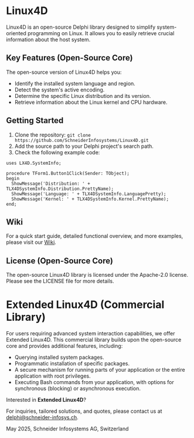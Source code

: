 # Linux4D 

Linux4D is an open-source Delphi library designed to simplify system-oriented programming on Linux. It allows you to easily retrieve crucial information about the host system.

## Key Features (Open-Source Core)

The open-source version of Linux4D helps you:
- Identify the installed system language and region.
- Detect the system's active encoding.
- Determine the specific Linux distribution and its version.
- Retrieve information about the Linux kernel and CPU hardware.

## Getting Started

1. Clone the repository: `git clone https://github.com/SchneiderInfosystems/Linux4D.git`
2. Add the source path to your Delphi project's search path.
3. Check the following example code:

```delphi
uses LX4D.SystemInfo; 

procedure TForm1.Button1Click(Sender: TObject);
begin
  ShowMessage('Distribution: ' + TLX4DSystemInfo.Distribution.PrettyName);
  ShowMessage('Language: ' + TLX4DSystemInfo.LanguagePretty);
  ShowMessage('Kernel: ' + TLX4DSystemInfo.Kernel.PrettyName);
end;
```

## Wiki
For a quick start guide, detailed functional overview, and more examples, please visit our 
[Wiki](https://github.com/SchneiderInfosystems/Linux4D/wiki/Gettings-Started-with-Linux4D).

## License (Open-Source Core)
The open-source Linux4D library is licensed under the Apache-2.0 license. Please see the LICENSE file for more details.

# Extended Linux4D (Commercial Library)

For users requiring advanced system interaction capabilities, we offer Extended Linux4D. This commercial library builds upon the open-source core and provides additional features, including:
* Querying installed system packages.
* Programmatic installation of specific packages.
* A secure mechanism for running parts of your application or the entire application with root privileges.
* Executing Bash commands from your application, with options for synchronous (blocking) or asynchronous execution.

Interested in **Extended Linux4D**? 

For inquiries, tailored solutions, and quotes, please contact us at delphi@schneider-infosys.ch.

May 2025, Schneider Infosystems AG, Switzerland
